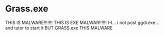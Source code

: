 # Grass.exe
THIS IS MALWARE!!!!!!!
THIS IS EXE MALWAR!!!!!!
I-I... i not post ggdi.exe... and tutor to start it BUT GRASS.exe THIS MALWARE
